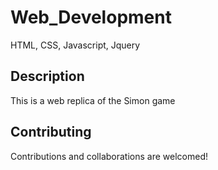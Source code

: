 # Web_Development

HTML, CSS, Javascript, Jquery

## Description

This is a web replica of the Simon game

## Contributing

Contributions and collaborations are welcomed!
